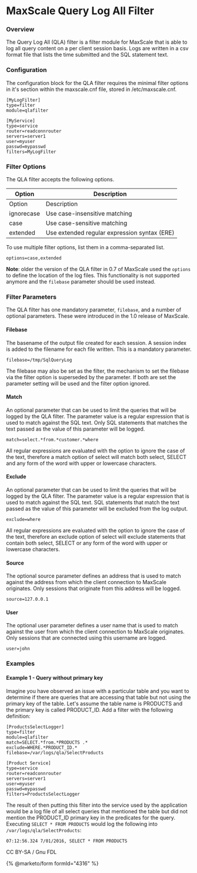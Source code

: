# MaxScale Query Log All Filter

### Overview

The Query Log All (QLA) filter is a filter module for MaxScale that is able to log all query content on a per client session basis. Logs are written in a csv format file that lists the time submitted and the SQL statement text.

### Configuration

The configuration block for the QLA filter requires the minimal filter options in it's section within the maxscale.cnf file, stored in /etc/maxscale.cnf.

```
[MyLogFilter]
type=filter
module=qlafilter

[MyService]
type=service
router=readconnrouter
servers=server1
user=myuser
passwd=mypasswd
filters=MyLogFilter
```

### Filter Options

The QLA filter accepts the following options.

| Option     | Description                                  |
| ---------- | -------------------------------------------- |
| Option     | Description                                  |
| ignorecase | Use case-insensitive matching                |
| case       | Use case-sensitive matching                  |
| extended   | Use extended regular expression syntax (ERE) |

To use multiple filter options, list them in a comma-separated list.

```
options=case,extended
```

**Note**: older the version of the QLA filter in 0.7 of MaxScale used the `options`\
to define the location of the log files. This functionality is not supported\
anymore and the `filebase` parameter should be used instead.

### Filter Parameters

The QLA filter has one mandatory parameter, `filebase`, and a number of optional parameters. These were introduced in the 1.0 release of MaxScale.

#### Filebase

The basename of the output file created for each session. A session index is added to the filename for each file written. This is a mandatory parameter.

```
filebase=/tmp/SqlQueryLog
```

The filebase may also be set as the filter, the mechanism to set the filebase via the filter option is superseded by the parameter. If both are set the parameter setting will be used and the filter option ignored.

#### Match

An optional parameter that can be used to limit the queries that will be logged by the QLA filter. The parameter value is a regular expression that is used to match against the SQL text. Only SQL statements that matches the text passed as the value of this parameter will be logged.

```
match=select.*from.*customer.*where
```

All regular expressions are evaluated with the option to ignore the case of the text, therefore a match option of select will match both select, SELECT and any form of the word with upper or lowercase characters.

#### Exclude

An optional parameter that can be used to limit the queries that will be logged by the QLA filter. The parameter value is a regular expression that is used to match against the SQL text. SQL statements that match the text passed as the value of this parameter will be excluded from the log output.

```
exclude=where
```

All regular expressions are evaluated with the option to ignore the case of the text, therefore an exclude option of select will exclude statements that contain both select, SELECT or any form of the word with upper or lowercase characters.

#### Source

The optional source parameter defines an address that is used to match against the address from which the client connection to MaxScale originates. Only sessions that originate from this address will be logged.

```
source=127.0.0.1
```

#### User

The optional user parameter defines a user name that is used to match against the user from which the client connection to MaxScale originates. Only sessions that are connected using this username are logged.

```
user=john
```

### Examples

#### Example 1 - Query without primary key

Imagine you have observed an issue with a particular table and you want to determine if there are queries that are accessing that table but not using the primary key of the table. Let's assume the table name is PRODUCTS and the primary key is called PRODUCT\_ID. Add a filter with the following definition:

```
[ProductsSelectLogger]
type=filter
module=qlafilter
match=SELECT.*from.*PRODUCTS .*
exclude=WHERE.*PRODUCT_ID.*
filebase=/var/logs/qla/SelectProducts

[Product Service]
type=service
router=readconnrouter
servers=server1
user=myuser
passwd=mypasswd
filters=ProductsSelectLogger
```

The result of then putting this filter into the service used by the application would be a log file of all select queries that mentioned the table but did not mention the PRODUCT\_ID primary key in the predicates for the query.\
Executing `SELECT * FROM PRODUCTS` would log the following into `/var/logs/qla/SelectProducts`:

```
07:12:56.324 7/01/2016, SELECT * FROM PRODUCTS
```

CC BY-SA / Gnu FDL

{% @marketo/form formId="4316" %}
